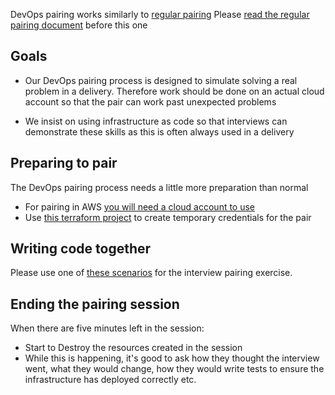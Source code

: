 DevOps pairing works similarly to [regular pairing](./pairing.md)
Please [read the regular pairing document](./pairing.md) before this one

## Goals

- Our DevOps pairing process is designed to simulate solving a real problem in a delivery.
Therefore work should be done on an actual cloud account so that the pair can work past unexpected problems

- We insist on using infrastructure as code so that interviews can demonstrate these skills as this is often always used in a delivery

## Preparing to pair
The DevOps pairing process needs a little more preparation than normal
- For pairing in AWS [you will need a cloud account to use](../cloud/aws_sandbox.md)
- Use [this terraform project](https://github.com/madetech/devops-pairing-terraform) to create temporary credentials for the pair

## Writing code together
Please use one of [these scenarios](https://learn.madetech.com/technology/scenarios/cloud/) for the interview pairing exercise.

## Ending the pairing session
When there are five minutes left in the session:
- Start to Destroy the resources created in the session
- While this is happening, it's good to ask how they thought the interview went, what they would change, how they would write tests to ensure the infrastructure has deployed correctly etc.
